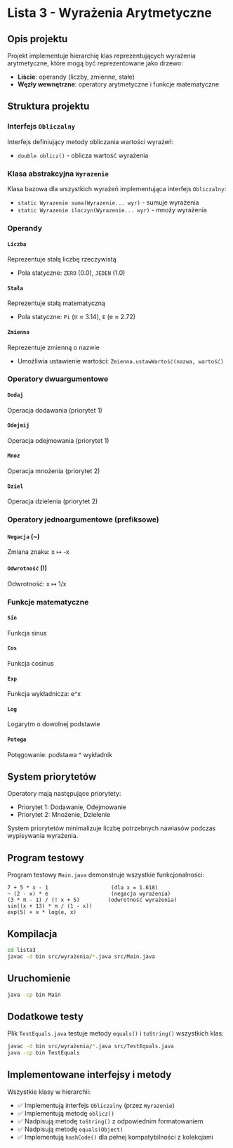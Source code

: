 # Lista 3 - Wyrażenia Arytmetyczne

## Opis projektu

Projekt implementuje hierarchię klas reprezentujących wyrażenia arytmetyczne, które mogą być reprezentowane jako drzewo:

- **Liście**: operandy (liczby, zmienne, stałe)
- **Węzły wewnętrzne**: operatory arytmetyczne i funkcje matematyczne

## Struktura projektu

### Interfejs `Obliczalny`

Interfejs definiujący metody obliczania wartości wyrażeń:

- `double oblicz()` - oblicza wartość wyrażenia

### Klasa abstrakcyjna `Wyrazenie`

Klasa bazowa dla wszystkich wyrażeń implementująca interfejs `Obliczalny`:

- `static Wyrazenie suma(Wyrazenie... wyr)` - sumuje wyrażenia
- `static Wyrazenie iloczyn(Wyrazenie... wyr)` - mnoży wyrażenia

### Operandy

#### `Liczba`

Reprezentuje stałą liczbę rzeczywistą

- Pola statyczne: `ZERO` (0.0), `JEDEN` (1.0)

#### `Stała`

Reprezentuje stałą matematyczną

- Pola statyczne: `Pi` (π ≈ 3.14), `E` (e ≈ 2.72)

#### `Zmienna`

Reprezentuje zmienną o nazwie

- Umożliwia ustawienie wartości: `Zmienna.ustawWartość(nazwa, wartość)`

### Operatory dwuargumentowe

#### `Dodaj`

Operacja dodawania (priorytet 1)

#### `Odejmij`

Operacja odejmowania (priorytet 1)

#### `Mnoz`

Operacja mnożenia (priorytet 2)

#### `Dziel`

Operacja dzielenia (priorytet 2)

### Operatory jednoargumentowe (prefiksowe)

#### `Negacja` (~)

Zmiana znaku: x ↦ -x

#### `Odwrotność` (!)

Odwrotność: x ↦ 1/x

### Funkcje matematyczne

#### `Sin`

Funkcja sinus

#### `Cos`

Funkcja cosinus

#### `Exp`

Funkcja wykładnicza: e^x

#### `Log`

Logarytm o dowolnej podstawie

#### `Potega`

Potęgowanie: podstawa ^ wykładnik

## System priorytetów

Operatory mają następujące priorytety:

- Priorytet 1: Dodawanie, Odejmowanie
- Priorytet 2: Mnożenie, Dzielenie

System priorytetów minimalizuje liczbę potrzebnych nawiasów podczas wypisywania wyrażenia.

## Program testowy

Program testowy `Main.java` demonstruje wszystkie funkcjonalności:

```
7 + 5 * x - 1                    (dla x = 1.618)
~ (2 - x) * e                    (negacja wyrażenia)
(3 * π - 1) / (! x + 5)         (odwrotność wyrażenia)
sin((x + 13) * π / (1 - x))
exp(5) + x * log(e, x)
```

## Kompilacja

```bash
cd lista3
javac -d bin src/wyrażenia/*.java src/Main.java
```

## Uruchomienie

```bash
java -cp bin Main
```

## Dodatkowe testy

Plik `TestEquals.java` testuje metody `equals()` i `toString()` wszystkich klas:

```bash
javac -d bin src/wyrażenia/*.java src/TestEquals.java
java -cp bin TestEquals
```

## Implementowane interfejsy i metody

Wszystkie klasy w hierarchii:

- ✅ Implementują interfejs `Obliczalny` (przez `Wyrazenie`)
- ✅ Implementują metodę `oblicz()`
- ✅ Nadpisują metodę `toString()` z odpowiednim formatowaniem
- ✅ Nadpisują metodę `equals(Object)`
- ✅ Implementują `hashCode()` dla pełnej kompatybilności z kolekcjami

